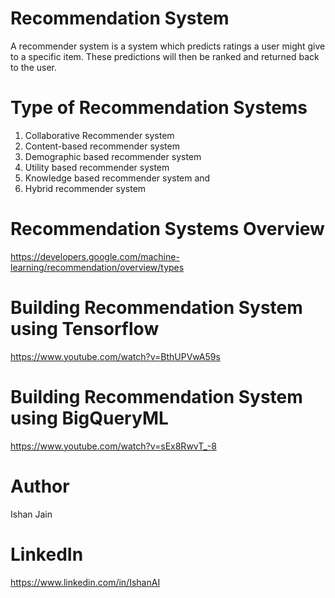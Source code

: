 # Recommendation System 

A recommender system is a system which predicts ratings a user might give to a specific item. 
These predictions will then be ranked and returned back to the user. 


# Type of Recommendation Systems 
1. Collaborative Recommender system
2. Content-based recommender system 
3. Demographic based recommender system 
4. Utility based recommender system
5. Knowledge based recommender system and
6. Hybrid recommender system

# Recommendation Systems Overview
https://developers.google.com/machine-learning/recommendation/overview/types

# Building Recommendation System using Tensorflow 
https://www.youtube.com/watch?v=BthUPVwA59s

# Building Recommendation System using BigQueryML
https://www.youtube.com/watch?v=sEx8RwvT_-8

# Author
Ishan Jain
 
# LinkedIn
https://www.linkedin.com/in/IshanAI
